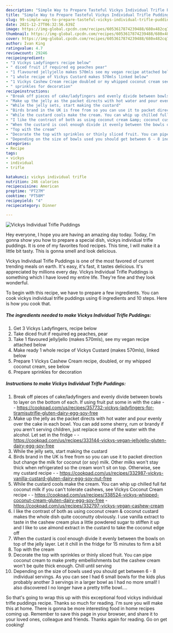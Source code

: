 ```yaml
---
description: "Simple Way to Prepare Tasteful Vickys Individual Trifle Puddings"
title: "Simple Way to Prepare Tasteful Vickys Individual Trifle Puddings"
slug: 99-simple-way-to-prepare-tasteful-vickys-individual-trifle-puddings
date: 2021-12-27T06:32:56.639Z
image: https://img-global.cpcdn.com/recipes/6053617874239488/680x482cq70/vickys-individual-trifle-puddings-recipe-main-photo.jpg
thumbnail: https://img-global.cpcdn.com/recipes/6053617874239488/680x482cq70/vickys-individual-trifle-puddings-recipe-main-photo.jpg
cover: https://img-global.cpcdn.com/recipes/6053617874239488/680x482cq70/vickys-individual-trifle-puddings-recipe-main-photo.jpg
author: Ivan King
ratingvalue: 4.7
reviewcount: 29246
recipeingredient:
- "3 Vickys Ladyfingers recipe below"
- " diced fruit if required eg peaches pear"
- "1 flavoured jellyjello makes 570mls see my vegan recipe attached below"
- "1 whole recipe of Vickys Custard makes 570mls linked below"
- "1 Vickys Cashew Cream recipe doubled or my whipped coconut cream see below"
- " sprinkles for decoration"
recipeinstructions:
- "Break off pieces of cake/ladyfingers and evenly divide between bowls to layer on the bottom of each. If using fruit put some in with the cake  https://cookpad.com/us/recipes/357732-vickys-ladyfingers-for-tiramisutrifle-gluten-dairy-egg-soy-free"
- "Make up the jelly as the packet directs with hot water and pour evenly over the cake in each bowl. You can add some sherry, rum or brandy if you aren&#39;t serving children, just replace some of the water with the alcohol. Let set in the fridge  https://cookpad.com/us/recipes/333144-vickys-vegan-jellyjello-gluten-dairy-egg-soy-free"
- "While the jelly sets, start making the custard"
- "Birds brand in the UK is free from so you can use it to packet direction but change the milk for coconut (or soy) milk. Other milks won&#39;t stay thick when refrigerated so the cream won&#39;t sit on top. Otherwise, see my custard recipe  https://cookpad.com/us/recipes/332987-vickys-vanilla-custard-gluten-dairy-egg-soy-nut-free"
- "While the custard cools make the cream. You can whip up chilled full fat coconut milk if you can&#39;t tolerate cashews, see Vickys Coconut Cream recipe  https://cookpad.com/us/recipes/338524-vickys-whipped-coconut-cream-gluten-dairy-egg-soy-free https://cookpad.com/us/recipes/332797-vickys-vegan-cashew-cream"
- "I like the contrast of both as using coconut cream &amp; coconut custard makes the whole dish quite coconutty obviously. I use vanilla extract to taste in the cashew cream plus a little powdered sugar to stiffen it up and I like to use almond extract in the custard to take the coconut edge off"
- "When the custard is cool enough divide it evenly between the bowls on top of the jelly layer. Let it chill in the fridge for 15 minutes to firm a bit"
- "Top with the cream"
- "Decorate the top with sprinkles or thinly sliced fruit. You can pipe coconut cream to make pretty embellishments but the cashew cream won&#39;t be quite thick enough. Chill until serving"
- "Depending on the size of bowls used you should get between 6 - 8 individual servings. As you can see I had 6 small bowls for the kids plus probably another 3 servings in a larger bowl as I had no more small! I also discovered I no longer have a pretty trifle bowl...."
categories:
- Recipe
tags:
- vickys
- individual
- trifle

katakunci: vickys individual trifle 
nutrition: 246 calories
recipecuisine: American
preptime: "PT27M"
cooktime: "PT58M"
recipeyield: "4"
recipecategory: Dinner

---
```



![Vickys Individual Trifle Puddings](https://img-global.cpcdn.com/recipes/6053617874239488/680x482cq70/vickys-individual-trifle-puddings-recipe-main-photo.jpg)

Hey everyone, I hope you are having an amazing day today. Today, I'm gonna show you how to prepare a special dish, vickys individual trifle puddings. It is one of my favorites food recipes. This time, I will make it a little bit tasty. This is gonna smell and look delicious.



Vickys Individual Trifle Puddings is one of the most favored of current trending meals on earth. It's easy, it's fast, it tastes delicious. It's appreciated by millions every day. Vickys Individual Trifle Puddings is something which I have loved my entire life. They're fine and they look wonderful.


To begin with this recipe, we have to prepare a few ingredients. You can cook vickys individual trifle puddings using 6 ingredients and 10 steps. Here is how you cook that.

<!--inarticleads1-->

##### The ingredients needed to make Vickys Individual Trifle Puddings:

1. Get 3 Vickys Ladyfingers, recipe below
1. Take  diced fruit if required eg peaches, pear
1. Take 1 flavoured jelly/jello (makes 570mls), see my vegan recipe attached below
1. Make ready 1 whole recipe of Vickys Custard (makes 570mls), linked below
1. Prepare 1 Vickys Cashew Cream recipe, doubled, or my whipped coconut cream, see below
1. Prepare  sprinkles for decoration




<!--inarticleads2-->

##### Instructions to make Vickys Individual Trifle Puddings:

1. Break off pieces of cake/ladyfingers and evenly divide between bowls to layer on the bottom of each. If using fruit put some in with the cake -  - https://cookpad.com/us/recipes/357732-vickys-ladyfingers-for-tiramisutrifle-gluten-dairy-egg-soy-free
1. Make up the jelly as the packet directs with hot water and pour evenly over the cake in each bowl. You can add some sherry, rum or brandy if you aren&#39;t serving children, just replace some of the water with the alcohol. Let set in the fridge -  - https://cookpad.com/us/recipes/333144-vickys-vegan-jellyjello-gluten-dairy-egg-soy-free
1. While the jelly sets, start making the custard
1. Birds brand in the UK is free from so you can use it to packet direction but change the milk for coconut (or soy) milk. Other milks won&#39;t stay thick when refrigerated so the cream won&#39;t sit on top. Otherwise, see my custard recipe -  - https://cookpad.com/us/recipes/332987-vickys-vanilla-custard-gluten-dairy-egg-soy-nut-free
1. While the custard cools make the cream. You can whip up chilled full fat coconut milk if you can&#39;t tolerate cashews, see Vickys Coconut Cream recipe -  - https://cookpad.com/us/recipes/338524-vickys-whipped-coconut-cream-gluten-dairy-egg-soy-free - https://cookpad.com/us/recipes/332797-vickys-vegan-cashew-cream
1. I like the contrast of both as using coconut cream &amp; coconut custard makes the whole dish quite coconutty obviously. I use vanilla extract to taste in the cashew cream plus a little powdered sugar to stiffen it up and I like to use almond extract in the custard to take the coconut edge off
1. When the custard is cool enough divide it evenly between the bowls on top of the jelly layer. Let it chill in the fridge for 15 minutes to firm a bit
1. Top with the cream
1. Decorate the top with sprinkles or thinly sliced fruit. You can pipe coconut cream to make pretty embellishments but the cashew cream won&#39;t be quite thick enough. Chill until serving
1. Depending on the size of bowls used you should get between 6 - 8 individual servings. As you can see I had 6 small bowls for the kids plus probably another 3 servings in a larger bowl as I had no more small! I also discovered I no longer have a pretty trifle bowl....




So that's going to wrap this up with this exceptional food vickys individual trifle puddings recipe. Thanks so much for reading. I'm sure you will make this at home. There is gonna be more interesting food in home recipes coming up. Remember to save this page in your browser, and share it to your loved ones, colleague and friends. Thanks again for reading. Go on get cooking!
